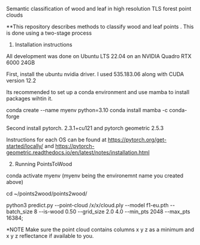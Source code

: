Semantic classification of wood and leaf in high resolution TLS forest point clouds 

**This repository describes methods to classify wood and leaf points . This is done using a two-stage process

1. Installation instructions 

All development was done on Ubuntu LTS 22.04 on an NVIDIA Quadro RTX 6000 24GB

First, install the ubuntu nvidia driver. I used 535.183.06 along with CUDA version 12.2

Its recommended to set up a conda environment and use mamba to install packages wihtin it.

conda create --name myenv python=3.10 conda install mamba -c conda-forge

Second install pytorch. 2.3.1+cu121 and pytorch geometric 2.5.3

Instructions for each OS can be found at https://pytorch.org/get-started/locally/ and https://pytorch-geometric.readthedocs.io/en/latest/notes/installation.html


2. Running PointsToWood
   
conda activate myenv (myenv being the environemnt name you created above)

cd ~/points2wood/points2wood/

python3 predict.py --point-cloud /x/x/cloud.ply --model f1-eu.pth --batch_size 8 --is-wood 0.50 --grid_size 2.0 4.0 --min_pts 2048 --max_pts 16384;

*NOTE Make sure the point cloud contains columns x y z as a minimum and x y z reflectance if available to you.

